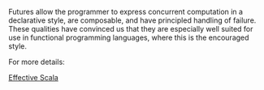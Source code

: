 Futures allow the programmer to express concurrent computation in a declarative style, are composable, and have principled handling of failure.
These qualities have convinced us that they are especially well suited for use in functional programming languages, where this is the encouraged style.

For more details:

[Effective Scala](https://twitter.github.io/effectivescala/#Concurrency-Futures)
